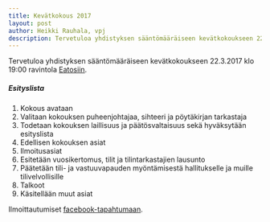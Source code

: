 ```yaml
---
title: Kevätkokous 2017
layout: post
author: Heikki Rauhala, vpj
description: Tervetuloa yhdistyksen sääntömääräiseen kevätkokoukseen 22.3.2017 klo 19:00 ravintola Eatosiin
---
```


Tervetuloa yhdistyksen sääntömääräiseen kevätkokoukseen <time datetime="2017-03-22 19:00EET">22.3.2017 klo 19:00</time> ravintola [Eatosiin](http://eatos.fi/).

##### Esityslista
1.	Kokous avataan
2.	Valitaan kokouksen puheenjohtajaa, sihteeri ja pöytäkirjan tarkastaja
3.	Todetaan kokouksen laillisuus ja päätösvaltaisuus sekä hyväksytään esityslista
4.	Edellisen kokouksen asiat
5.	Ilmoitusasiat
6.	Esitetään vuosikertomus, tilit ja tilintarkastajien lausunto
7.	Päätetään tili- ja vastuuvapauden myöntämisestä hallitukselle ja muille tilivelvollisille
8.	Talkoot
9.	Käsitellään muut asiat

Ilmoittautumiset [facebook-tapahtumaan](https://www.facebook.com/events/585750144969493/).
